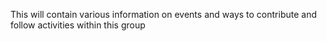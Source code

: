 This will contain various information on events and ways to contribute and follow activities within this group
